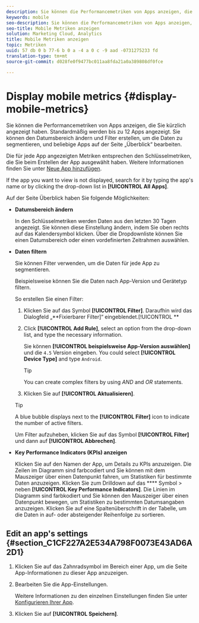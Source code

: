 ```yaml
---
description: Sie können die Performancemetriken von Apps anzeigen, die Sie kürzlich angezeigt haben. Standardmäßig werden bis zu 12 Apps angezeigt. Sie können den Datumsbereich ändern und Filter erstellen, um die Daten zu segmentieren, und beliebige Apps auf der Seite „Überblick“ bearbeiten.
keywords: mobile
seo-description: Sie können die Performancemetriken von Apps anzeigen, die Sie kürzlich angezeigt haben. Standardmäßig werden bis zu 12 Apps angezeigt. Sie können den Datumsbereich ändern und Filter erstellen, um die Daten zu segmentieren, und beliebige Apps auf der Seite „Überblick“ bearbeiten.
seo-title: Mobile Metriken anzeigen
solution: Marketing Cloud, Analytics
title: Mobile Metriken anzeigen
topic: Metriken
uuid: 57 db 0 b 77-6 b 0 a -4 a 0 c -9 aad -0731275233 fd
translation-type: tm+mt
source-git-commit: d028fe0f9477bc011aa8fda21a0a389808df0fce

---
```



# Display mobile metrics {#display-mobile-metrics}

Sie können die Performancemetriken von Apps anzeigen, die Sie kürzlich angezeigt haben. Standardmäßig werden bis zu 12 Apps angezeigt. Sie können den Datumsbereich ändern und Filter erstellen, um die Daten zu segmentieren, und beliebige Apps auf der Seite „Überblick“ bearbeiten.

Die für jede App angezeigten Metriken entsprechen den Schlüsselmetriken, die Sie beim Erstellen der App ausgewählt haben. Weitere Informationen finden Sie unter [Neue App hinzufügen](/help/using/manage-apps/t-new-app.md).

If the app you want to view is not displayed, search for it by typing the app's name or by clicking the drop-down list in **[!UICONTROL All Apps]**.

Auf der Seite Überblick haben Sie folgende Möglichkeiten:

* **Datumsbereich ändern**

   In den Schlüsselmetriken werden Daten aus den letzten 30 Tagen angezeigt. Sie können diese Einstellung ändern, indem Sie oben rechts auf das Kalendersymbol klicken. Über die Dropdownliste können Sie einen Datumsbereich oder einen vordefinierten Zeitrahmen auswählen.

* **Daten filtern**

   Sie können Filter verwenden, um die Daten für jede App zu segmentieren.

   Beispielsweise können Sie die Daten nach App-Version und Gerätetyp filtern.

   So erstellen Sie einen Filter:

   1. Klicken Sie auf das Symbol **[!UICONTROL Filter]**. Daraufhin wird das Dialogfeld „**Fixierbarer Filter]“ eingeblendet.[!UICONTROL **
   1. Click **[!UICONTROL Add Rule]**, select an option from the drop-down list, and type the necessary information.

      Sie können **[!UICONTROL beispielsweise App-Version auswählen]** und die `4.5` Version eingeben. You could select **[!UICONTROL Device Type]** and type `Android`.

      >[!TIP]
      >
      >You can create complex filters by using *AND* and *OR* statements.

   1. Klicken Sie auf **[!UICONTROL Aktualisieren]**.
   >[!TIP]
   >
   >A blue bubble displays next to the **[!UICONTROL Filter]** icon to indicate the number of active filters.

   Um Filter aufzuheben, klicken Sie auf das Symbol **[!UICONTROL Filter]** und dann auf **[!UICONTROL Abbrechen]**.

* **Key Performance Indicators (KPIs) anzeigen**

   Klicken Sie auf den Namen der App, um Details zu KPIs anzuzeigen. Die Zeilen im Diagramm sind farbcodiert und Sie können mit dem Mauszeiger über einen Datenpunkt fahren, um Statistiken für bestimmte Daten anzuzeigen. Klicken Sie zum Drilldown auf das **** Symbol &gt; neben **[!UICONTROL Key Performance Indicators]**. Die Linien im Diagramm sind farbkodiert und Sie können den Mauszeiger über einen Datenpunkt bewegen, um Statistiken zu bestimmten Datumsangaben anzuzeigen. Klicken Sie auf eine Spaltenüberschrift in der Tabelle, um die Daten in auf- oder absteigender Reihenfolge zu sortieren.

## Edit an app's settings {#section_C1CF227A2E534A798F0073E43AD6A2D1}

1. Klicken Sie auf das Zahnradsymbol im Bereich einer App, um die Seite App-Informationen zu dieser App anzuzeigen.
1. Bearbeiten Sie die App-Einstellungen.

   Weitere Informationen zu den einzelnen Einstellungen finden Sie unter [Konfigurieren Ihrer App](/help/using/c-manage-app-settings/c-mob-confg-app/c-mob-confg-app.md).

1. Klicken Sie auf **[!UICONTROL Speichern]**.
